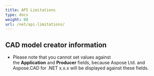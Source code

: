 ```yaml
---
title: API Limitations
type: docs
weight: 80
url: /net/api-limitations/
---
```


## **CAD model creator information**
- Please note that you cannot set values against the **Application** and **Producer** fields, because Aspose Ltd. and Aspose.CAD for .NET x.x.x will be displayed against these fields.
